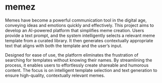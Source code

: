 # memez
Memes have become a powerful communication tool in the digital age, conveying ideas and emotions quickly and effectively. This project aims to develop an AI-powered platform that simplifies meme creation. Users provide a text prompt, and the system intelligently selects a relevant meme template from a curated library. It then generates contextually appropriate text that aligns with both the template and the user’s input.

Designed for ease of use, the platform eliminates the frustration of searching for templates without knowing their names. By streamlining the process, it enables users to effortlessly create shareable and humorous content. The focus is on intelligent template selection and text generation to ensure high-quality, contextually relevant memes.